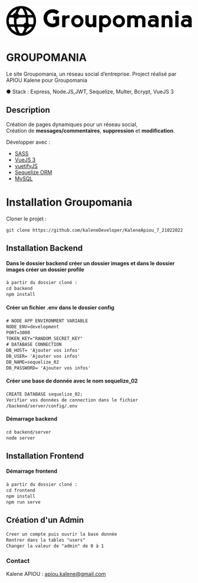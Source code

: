 ![Groupomania](frontend/src/assets/icon-left-font-monochrome-black.svg)

# **GROUPOMANIA**

Le site Groupomania, un réseau social d’entreprise.
Project réalisé par APIOU Kalene pour Groupomania

● Stack : Express, Node.JS,JWT, Sequelize, Multer, Bcrypt, VueJS 3

## Description

Création de pages dynamiques pour un réseau social,  
Création de **messages/commentaires**, **suppression** et **modification**.

Développer avec :

-   [SASS](https://sass-lang.com/documentation)
-   [VueJS 3](https://v3.vuejs.org/)
-   [vuetifyJS](https://next.vuetifyjs.com/en)
-   [Sequelize ORM](https://sequelize.org/v7/)
-   [MySQL](https://www.mysql.com/fr/)

# Installation Groupomania

Cloner le projet :

```
git clone https://github.com/kaleneDeveloper/KaleneApiou_7_21022022
```

## Installation Backend

#### Dans le dossier backend créer un dossier images et dans le dossier images créer un dossier profile

```
à partir du dossier cloné :
cd backend
npm install
```

#### Créer un fichier .env dans le dossier config

```
# NODE APP ENVIRONMENT VARIABLE
NODE_ENV=development
PORT=3000
TOKEN_KEY="RANDOM_SECRET_KEY"
# DATABASE CONNECTION
DB_HOST= 'Ajouter vos infos'
DB_USER= 'Ajouter vos infos'
DB_NAME=sequelize_02
DB_PASSWORD= 'Ajouter vos infos'
```

#### Créer une base de donnée avec le nom sequelize_02

```
CREATE DATABASE sequelize_02;
Verifier vos données de connection dans le fichier /backend/server/config/.env
```

#### Démarrage backend

```
cd backend/server
node server
```

## Installation Frontend

#### Démarrage frontend

```
à partir du dossier cloné :
cd frontend
npm install
npm run serve
```

## Création d'un Admin

```
Creer un compte puis ouvrir la base donnée
Rentrer dans la tables "users"
Changer la valeur de "admin" de 0 à 1
```

### Contact

Kalene APIOU : <apiou.kalene@gmail.com>
